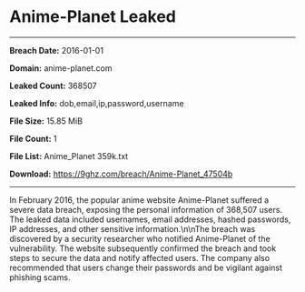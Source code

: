 # Anime-Planet Leaked

------------
**Breach Date:** 2016-01-01

**Domain:** anime-planet.com

**Leaked Count:** 368507

**Leaked Info:** dob,email,ip,password,username

**File Size:** 15.85 MiB

**File Count:** 1

**File List:** Anime_Planet 359k.txt

**Download:** https://9ghz.com/breach/Anime-Planet_47504b

------------
In February 2016, the popular anime website Anime-Planet suffered a severe data breach, exposing the personal information of 368,507 users. The leaked data included usernames, email addresses, hashed passwords, IP addresses, and other sensitive information.\n\nThe breach was discovered by a security researcher who notified Anime-Planet of the vulnerability. The website subsequently confirmed the breach and took steps to secure the data and notify affected users. The company also recommended that users change their passwords and be vigilant against phishing scams.
